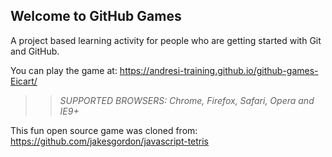 ## Welcome to GitHub Games

A project based learning activity for people who are getting started with Git and GitHub.

You can play the game at: https://andresi-training.github.io/github-games-Eicart/

>> _*SUPPORTED BROWSERS*: Chrome, Firefox, Safari, Opera and IE9+_

This fun open source game was cloned from: https://github.com/jakesgordon/javascript-tetris
